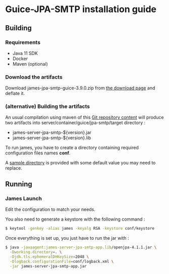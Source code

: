 # Guice-JPA-SMTP installation guide

## Building

### Requirements

 - Java 11 SDK
 - Docker
 - Maven (optional)

### Download the artifacts

Download james-jpa-smtp-guice-3.9.0.zip from [the download page](http://james.apache.org/download.cgi#Apache_James_Server) and deflate it.

### (alternative) Building the artifacts

An usual compilation using maven of this [Git repository content](https://github.com/apache/james-project) will produce
two artifacts into server/container/guice/jpa-smtp/target directory :

 - james-server-jpa-smtp-${version}.jar
 - james-server-jpa-smtp-${version}.lib

 To run james, you have to create a directory containing required configuration files names **conf**.

 A [sample directory](https://github.com/apache/james-project/tree/master/server/apps/jpa-smtp-app/sample-configuration) is provided with some default value you may need to replace.


## Running

### James Launch

Edit the configuration to match your needs.

You also need to generate a keystore with the following command :

```bash
$ keytool -genkey -alias james -keyalg RSA -keystore conf/keystore
```

Once everything is set up, you just have to run the jar with :

```bash
$ java -javaagent:james-server-jpa-smtp-app.lib/openjpa-4.1.1.jar \
  -Dworking.directory=. \
  -Djdk.tls.ephemeralDHKeySize=2048 \
  -Dlogback.configurationFile=conf/logback.xml \
  -jar james-server-jpa-smtp-app.jar
```

